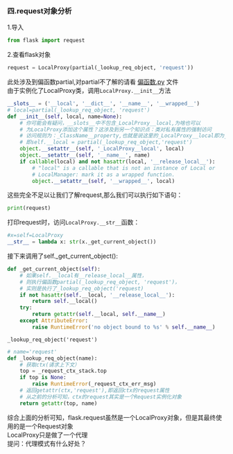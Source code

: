 ### 四.request对象分析 ###
1.导入
```python
from flask import request
```
2.查看flask对象
```python
request = LocalProxy(partial(_lookup_req_object, 'request'))
```
此处涉及到偏函数partial,对partial不了解的请看  [偏函数.py](https://github.com/FantasticPsq/fucking_flask_original_code/blob/master/%E5%81%8F%E5%87%BD%E6%95%B0.py) 文件  
由于实例化了LocalProxy类，调用`LocalProxy.__init__`方法
```python
__slots__ = ('__local', '__dict__', '__name__', '__wrapped__')
# local=partial(_lookup_req_object, 'request')
def __init__(self, local, name=None):
    # 你可能会有疑问，__slots__中不包含_LocalProxy__local,为啥也可以
    # 为LocalProxy添加这个属性？这涉及到另一个知识点：类对私有属性的强制访问
    # 访问规则为：_ClassName__property,也就是说这里的_LocalProxy__local即为__local
    # 即self.__local = partial(_lookup_req_object,'request')
    object.__setattr__(self, '_LocalProxy__local', local)
    object.__setattr__(self, '__name__', name)
    if callable(local) and not hasattr(local, '__release_local__'):
        # "local" is a callable that is not an instance of Local or
        # LocalManager: mark it as a wrapped function.
        object.__setattr__(self, '__wrapped__', local)
```
这些完全不足以让我们了解request,那么我们可以执行如下语句：
```python
print(request)
```
打印request时，访问`LocalProxy.__str__`函数：
```python
#x=self=LocalProxy
__str__ = lambda x: str(x._get_current_object())
```
接下来调用了self._get_current_object():
```python
def _get_current_object(self):
    # 如果self.__local有__release_local__属性，
    # 则执行偏函数partial(_lookup_req_object, 'request')，
    # 实则是执行了_lookup_req_object('request)
    if not hasattr(self.__local, '__release_local__'):
        return self.__local()
    try:
        return getattr(self.__local, self.__name__)
    except AttributeError:
        raise RuntimeError('no object bound to %s' % self.__name__)
```
`_lookup_req_object('request')`
```python
# name='request'
def _lookup_req_object(name):
    # 获取ctx(请求上下文）
    top = _request_ctx_stack.top
    if top is None:
        raise RuntimeError(_request_ctx_err_msg)
    # 返回getattr(ctx,'request'),即返回ctx的request属性
    # 从之前的分析可知，ctx的request其实是一个Request实例化对象
    return getattr(top, name)
```
综合上面的分析可知，flask.request虽然是一个LocalProxy对象，但是其最终使用的是一个Request对象  
LocalProxy只是做了一个代理  
提问：代理模式有什么好处？
